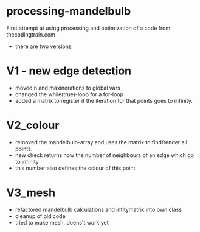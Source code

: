 # processing-mandelbulb
First attempt at using processing and optimization of a code from thecodingtrain.com

- there are two versions

# V1 - new edge detection
- moved n and maxinerations to global vars
- changed the while(true)-loop for a for-loop 
- added a matrix to register if the iteration for that points goes to infinity.

# V2_colour
- removed the mandelbulb-array and uses the matrix to find/render all points.
- new check returns now the number of neighbours of an edge which go to infinity
- this number also defines the colour of this point

# V3_mesh
- refactored mandelbulb calculations and infitymatrix into own class
- cleanup of old code
- tried to make mesh, doens't work yet
